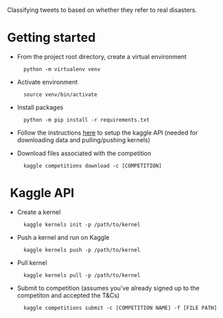 Classifying tweets to based on whether they refer to real disasters.

# Getting started
- From the project root directory, create a virtual environment

        python -m virtualenv venv

- Activate environment

        source venv/bin/activate

- Install packages

        python -m pip install -r requirements.txt


- Follow the instructions [here](https://github.com/Kaggle/kaggle-api) to setup the kaggle API (needed for downloading data and pulling/pushing kernels)

- Download files associated with the competition

        kaggle competitions download -c [COMPETITION]


#  Kaggle API
- Create a kernel

        kaggle kernels init -p /path/to/kernel


- Push a kernel and run on Kaggle
        
        kaggle kernels push -p /path/to/kernel

- Pull kernel 
        
        kaggle kernels pull -p /path/to/kernel


- Submit to competition (assumes you've already signed up to the competiton and accepted the T&Cs)

        kaggle competitions submit -c [COMPETITION NAME] -f [FILE PATH]
